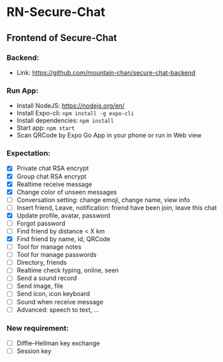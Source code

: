 # RN-Secure-Chat

## Frontend of Secure-Chat

### Backend:
- Link: https://github.com/mountain-chan/secure-chat-backend

### Run App:
- Install NodeJS: https://nodejs.org/en/
- Install Expo-cli: `npm install -g expo-cli`
- Install dependencies: `npm install`
- Start app: `npm start`
- Scan QRCode by Expo Go App in your phone or run in Web view

### Expectation:
- [X] Private chat RSA encrypt
- [X] Group chat RSA encrypt
- [X] Realtime receive message
- [X] Change color of unseen messages
- [ ] Conversation setting: change emoji, change name, view info
- [ ] Insert friend, Leave, notification: friend have been join, leave this chat
- [X] Update profile, avatar, password
- [ ] Forgot password
- [ ] Find friend by distance < X km
- [X] Find friend by name, id, QRCode
- [ ] Tool for manage notes
- [ ] Tool for manage passwords
- [ ] Directory, friends
- [ ] Realtime check typing, online, seen
- [ ] Send a sound record
- [ ] Send image, file
- [ ] Send icon, icon keyboard
- [ ] Sound when receive message
- [ ] Advanced: speech to text, ...

### New requirement:
- [ ] Diffie–Hellman key exchange
- [ ] Session key
